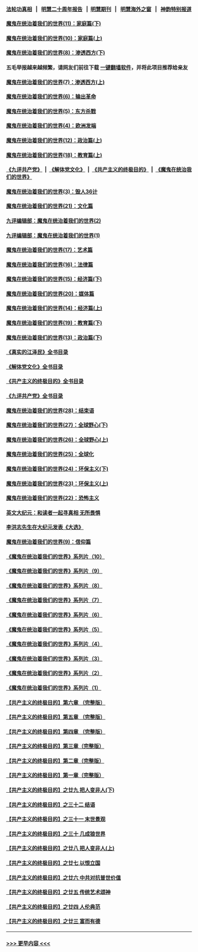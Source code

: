 #### [法轮功真相](https://github.com/gfw-breaker/truth/blob/master/README.md?t=0) &nbsp;&nbsp;|&nbsp;&nbsp; [明慧二十周年报告](https://github.com/gfw-breaker/mh-reports/blob/master/README.md?t=0) &nbsp;&nbsp;|&nbsp;&nbsp;[明慧期刊](https://github.com/gfw-breaker/mh-qikan) &nbsp;&nbsp;|&nbsp;&nbsp; [明慧海外之窗](https://github.com/gfw-breaker/mh-news/blob/master/README.md?t=0) &nbsp;&nbsp;|&nbsp;&nbsp; [神韵特别报道](https://github.com/gfw-breaker/mh-news/blob/master/shenyun.md?t=0)
#### [魔鬼在统治着我们的世界(11)：家庭篇(下)](../pages/nsc422/n10440961.md?t=12142150) 
#### [魔鬼在统治着我们的世界(10)：家庭篇(上)](../pages/nsc422/n10435448.md?t=12142150) 
#### [魔鬼在统治着我们的世界(8)：渗透西方(下)](../pages/nsc422/n10429603.md?t=12142150) 
#### 五毛举报越来越频繁，请网友们前往下载 [一键翻墙软件](https://github.com/gfw-breaker/ssr-accounts)，并将此项目推荐给亲友
#### [魔鬼在统治着我们的世界(7)：渗透西方(上)](../pages/nsc422/n10426013.md?t=12142150) 
#### [魔鬼在统治着我们的世界(6)：输出革命](../pages/nsc422/n10421536.md?t=12142150) 
#### [魔鬼在统治着我们的世界(5)：东方杀戮](../pages/nsc422/n10417707.md?t=12142150) 
#### [魔鬼在统治着我们的世界(4)：欧洲发端](../pages/nsc422/n10414890.md?t=12142150) 
#### [魔鬼在统治着我们的世界(12)：政治篇(上)](../pages/nsc422/n10444576.md?t=12142150) 
#### [魔鬼在统治着我们的世界(18)：教育篇(上)](../pages/nsc422/n10526970.md?t=12142150) 
#### [《九评共产党》](https://github.com/begood0513/9ping.md/blob/master/README.md) &nbsp;|&nbsp; [《解体党文化》](../../../../jtdwh.md/blob/master/README.md)  &nbsp;|&nbsp; [《共产主义的终极目的》](../../../../gczydzjmd.md/blob/master/README.md) &nbsp;|&nbsp; [《魔鬼在统治我们的世界》](../../../../mgztzwmdsj.md/blob/master/README.md) 
#### [魔鬼在统治着我们的世界(3)：毁人36计](../pages/nsc422/n10411583.md?t=12142150) 
#### [魔鬼在统治着我们的世界(21)：文化篇](../pages/nsc422/n10597706.md?t=12142150) 
#### [九评编辑部：魔鬼在统治着我们的世界(2)](../pages/nsc422/n10410036.md?t=12142150) 
#### [九评编辑部：魔鬼在统治着我们的世界(1)](../pages/nsc422/n10406825.md?t=12142150) 
#### [魔鬼在统治着我们的世界(17)：艺术篇](../pages/nsc422/n10499093.md?t=12142150) 
#### [魔鬼在统治着我们的世界(16)：法律篇](../pages/nsc422/n10485969.md?t=12142150) 
#### [魔鬼在统治着我们的世界(15)：经济篇(下)](../pages/nsc422/n10469975.md?t=12142150) 
#### [魔鬼在统治着我们的世界(20)：媒体篇](../pages/nsc422/n10586579.md?t=12142150) 
#### [魔鬼在统治着我们的世界(14)：经济篇(上)](../pages/nsc422/n10457370.md?t=12142150) 
#### [魔鬼在统治着我们的世界(19)：教育篇(下)](../pages/nsc422/n10564808.md?t=12142150) 
#### [魔鬼在统治着我们的世界(13)：政治篇(下)](../pages/nsc422/n10448270.md?t=12142150) 
#### [《真实的江泽民》全书目录](../pages/nsc422/n13721399.md?t=12142150) 
#### [《解体党文化》全书目录](../pages/nsc422/n13721157.md?t=12142150) 
#### [《共产主义的终极目的》全书目录](../pages/nsc422/n13721048.md?t=12142150) 
#### [《九评共产党》全书目录](../pages/nsc422/n13708085.md?t=12142150) 
#### [魔鬼在统治着我们的世界(28)：结束语](../pages/nsc422/n10936246.md?t=12142150) 
#### [魔鬼在统治着我们的世界(27)：全球野心(下)](../pages/nsc422/n10928319.md?t=12142150) 
#### [魔鬼在统治着我们的世界(26)：全球野心(上)](../pages/nsc422/n10900318.md?t=12142150) 
#### [魔鬼在统治着我们的世界(25)：全球化](../pages/nsc422/n10788205.md?t=12142150) 
#### [魔鬼在统治着我们的世界(24)：环保主义(下)](../pages/nsc422/n10695307.md?t=12142150) 
#### [魔鬼在统治着我们的世界(23)：环保主义(上)](../pages/nsc422/n10688613.md?t=12142150) 
#### [魔鬼在统治着我们的世界(22)：恐怖主义](../pages/nsc422/n10614727.md?t=12142150) 
#### [英文大纪元：和读者一起寻真相 无所畏惧](../pages/nsc422/n12542027.md?t=12142150) 
#### [李洪志先生在大纪元发表《大选》](../pages/nsc422/n12534746.md?t=12142150) 
#### [魔鬼在统治着我们的世界(9)：信仰篇](../pages/nsc422/n10432159.md?t=12142150) 
#### [《魔鬼在统治着我们的世界》系列片（10）](../pages/nsc422/n12292670.md?t=12142150) 
#### [《魔鬼在统治着我们的世界》系列片（9）](../pages/nsc422/n12290859.md?t=12142150) 
#### [《魔鬼在统治着我们的世界》系列片（8）](../pages/nsc422/n12287445.md?t=12142150) 
#### [《魔鬼在统治着我们的世界》系列片（7）](../pages/nsc422/n12283425.md?t=12142150) 
#### [《魔鬼在统治着我们的世界》系列片（6）](../pages/nsc422/n12282314.md?t=12142150) 
#### [《魔鬼在统治着我们的世界》系列片（5）](../pages/nsc422/n12281419.md?t=12142150) 
#### [《魔鬼在统治着我们的世界》系列片（4）](../pages/nsc422/n12274024.md?t=12142150) 
#### [《魔鬼在统治着我们的世界》系列片（3）](../pages/nsc422/n12271322.md?t=12142150) 
#### [《魔鬼在统治着我们的世界》系列片（2）](../pages/nsc422/n12269049.md?t=12142150) 
#### [《魔鬼在统治着我们的世界》系列片（1）](../pages/nsc422/n12267575.md?t=12142150) 
#### [【共产主义的终极目的】第六章 （完整版）](../pages/nsc422/n11428913.md?t=12142150) 
#### [【共产主义的终极目的】第五章 （完整版）](../pages/nsc422/n11428912.md?t=12142150) 
#### [【共产主义的终极目的】第四章 （完整版）](../pages/nsc422/n11428907.md?t=12142150) 
#### [【共产主义的终极目的】第三章（完整版）](../pages/nsc422/n11428848.md?t=12142150) 
#### [【共产主义的终极目的】第二章（完整版）](../pages/nsc422/n11428831.md?t=12142150) 
#### [【共产主义的终极目的】第一章（完整版）](../pages/nsc422/n11417651.md?t=12142150) 
#### [【共产主义的终极目的】之廿九 把人变非人(下)](../pages/nsc422/n11344140.md?t=12142150) 
#### [【共产主义的终极目的】之三十二 结语](../pages/nsc422/n11360535.md?t=12142150) 
#### [【共产主义的终极目的】之三十一 末世景观](../pages/nsc422/n11351129.md?t=12142150) 
#### [【共产主义的终极目的】之三十 几成狼世界](../pages/nsc422/n11348280.md?t=12142150) 
#### [【共产主义的终极目的】之廿八 把人变非人(上)](../pages/nsc422/n11340492.md?t=12142150) 
#### [【共产主义的终极目的】之廿七 以恨立国](../pages/nsc422/n11336944.md?t=12142150) 
#### [【共产主义的终极目的】之廿六 中共对抗普世价值](../pages/nsc422/n11324785.md?t=12142150) 
#### [【共产主义的终极目的】之廿五 传统艺术颂神](../pages/nsc422/n11296396.md?t=12142150) 
#### [【共产主义的终极目的】之廿四 人伦典范](../pages/nsc422/n11296397.md?t=12142150) 
#### [【共产主义的终极目的】之廿三 富而有德](../pages/nsc422/n11283598.md?t=12142150) 

----
#### [ >>> 更早内容 <<< ](../indexes/nsc422-earlier.md)
